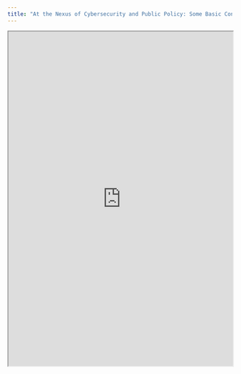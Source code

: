 ```yaml
---
title: "At the Nexus of Cybersecurity and Public Policy: Some Basic Concepts and Issues"
---
```



<iframe height="750" width="100%" src="https://ewelton.github.io/ktest/wiki.html#At%20the%20Nexus%20of%20Cybersecurity%20and%20Public%20Policy:%20Some%20Basic%20Concepts%20and%20Issues"></iframe>
